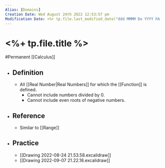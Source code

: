 ```yaml
---
Alias: [Domains]
Creation Date: Wed August 24th 2022 12:53:57 pm 
Modification Date: <%+ tp.file.last_modified_date("ddd MMMM Do YYYY hh:mm:ss a") %>
---
```

# <%+ tp.file.title %>
#Permanent [[Calculus]]

- ## Definition
	- All [[Real Number|Real Numbers]] for which the [[Function]] is defined.
		- Cannot include numbers divided by 0.
		- Cannot include even roots of negative numbers.
- ## Reference
	- Similar to [[Range]]
- ## Practice
	- [[Drawing 2022-08-24 21.53.58.excalidraw]]
	- [[Drawing 2022-09-07 21.22.18.excalidraw]]